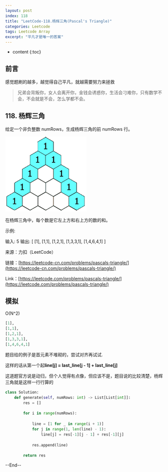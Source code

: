 ```yaml
---
layout: post
index: 118
title: "LeetCode-118.杨辉三角(Pascal's Triangle)"
categories: Leetcode
tags: Leetcode Array
excerpt: "平凡才是唯一的答案"
---
```


* content
{:toc}

## 前言

感觉题刷的越多，越觉得自己平凡，就越需要努力来拯救

> 兄弟会背叛你，女人会离开你，金钱会诱惑你，生活会刁难你，只有数学不会，不会就是不会，怎么学都不会。

## 118. 杨辉三角

给定一个非负整数 numRows，生成杨辉三角的前 numRows 行。

![图片说明](./images/leetcode-algorithm-118.gif)

在杨辉三角中，每个数是它左上方和右上方的数的和。

示例:

输入: 5
输出:
[
     [1],
    [1,1],
   [1,2,1],
  [1,3,3,1],
 [1,4,6,4,1]
]

来源：力扣（LeetCode）

链接：[https://leetcode-cn.com/problems/pascals-triangle/](https://leetcode-cn.com/problems/pascals-triangle/)

Link：[https://leetcode.com/problems/pascals-triangle/](https://leetcode.com/problems/pascals-triangle/)

## 模拟

O(N^2)

```python
[1],
[1,1],
[1,2,1],
[1,3,3,1],
[1,4,6,4,1]
```

题目给的例子是首元素不堆砌的，尝试对齐再试试.

这样的话从第一个起**line[j] = last_line[j - 1] + last_line[j]**

这道题官方说是动归，但个人觉得有点像，但应该不是，题目说的比较清楚，杨辉三角就是这样一行行算的

```python
class Solution:
    def generate(self, numRows: int) -> List[List[int]]:
        res = []
        
        for i in range(numRows):
            
            line = [1 for _ in range(i + 1)]
            for j in range(1, len(line) - 1):
                line[j] = res[-1][j - 1] + res[-1][j]
                
            res.append(line)
            
        return res
```

--End--


